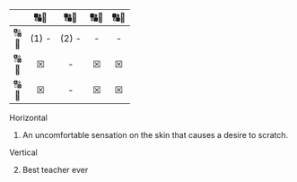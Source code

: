|                        | &#128288;&#128290;  | &#128288;&#128290;  |&#128288;&#128290;  | &#128288;&#128290;  |
| :--------------------: |:-----:|:-----:|:-----:|:-----:|
| &#128288;<br>&#128290; | (1) - | (2) - |     - |     - |
| &#128288;<br>&#128290; |&#9746;|     - |&#9746;|&#9746;|
| &#128288;<br>&#128290; |&#9746;|     - |&#9746;|&#9746;|

Horizontal
1. An uncomfortable sensation on the skin that causes a desire to scratch.

Vertical

2. Best teacher ever

